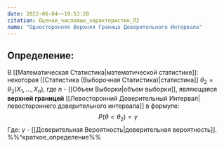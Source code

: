 ```yaml
---
date: 2022-06-04~~19:53:20
citation: Оценки_числовых_характеристик_Л2
name: "Односторонняя Верхняя Граница Доверительного Интервала"
---
```

## Определение:
В [[Математическая Статистика|математической статистике]]: некоторая [[Статистика (Выборочная Статистика)|статистика]] $\theta_2 = \theta_2(X_1,...,X_n)$, где $n$ - [[Объем Выборки|объем выборки]], являющаяся **верхней границей** [[Левосторонний Доверительный Интервал|левостороннего доверительного интервала]] в формуле:
$$P(\theta < \theta_2) = \gamma$$ Где: $\gamma$ - [[Доверительная Вероятность|доверительная вероятность]].
%%^краткое_определение%%
